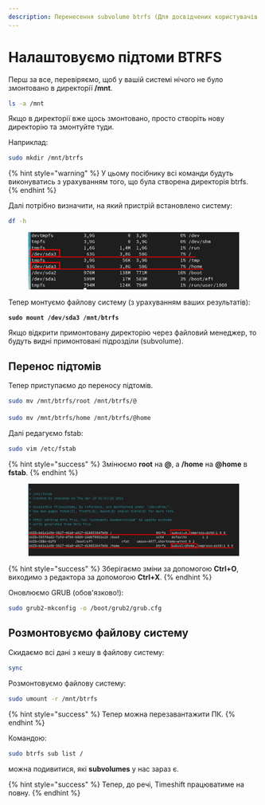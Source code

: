 ```yaml
---
description: Перенесення subvolume btrfs (Для досвідчених користувачів.)
---
```


# Налаштовуємо підтоми BTRFS

Перш за все, перевіряємо, щоб у вашій системі нічого не було змонтовано в директорії **/mnt**.

```bash
ls -a /mnt
```

Якщо в директорії вже щось змонтовано, просто створіть нову директорію та змонтуйте туди.

Наприклад:

```bash
sudo mkdir /mnt/btrfs
```

{% hint style="warning" %}
У цьому посібнику всі команди будуть виконуватись з урахуванням того, що була створена директорія btrfs.
{% endhint %}

Далі потрібно визначити, на який пристрій встановлено систему:

```bash
df -h
```

<figure><img src="../../.gitbook/assets/image (1).png" alt=""><figcaption></figcaption></figure>

Тепер монтуємо файлову систему (з урахуванням ваших результатів):

<pre class="language-bash"><code class="lang-bash"><strong>sudo mount /dev/sda3 /mnt/btrfs
</strong></code></pre>

Якщо відкрити примонтовану директорію через файловий менеджер, то будуть видні примонтовані підрозділи (subvolume).

## Перенос підтомів

Тепер приступаємо до переносу підтомів.

```bash
sudo mv /mnt/btrfs/root /mnt/btrfs/@

sudo mv /mnt/btrfs/home /mnt/btrfs/@home
```

Далі редагуємо fstab:

```bash
sudo vim /etc/fstab
```

{% hint style="success" %}
Змінюємо **root** на **@**, а **/home** на **@home** в **fstab**.
{% endhint %}

<figure><img src="../../.gitbook/assets/image (2).png" alt=""><figcaption></figcaption></figure>

{% hint style="success" %}
Зберігаємо зміни за допомогою **Ctrl+O**, виходимо з редактора за допомогою **Ctrl+X**.
{% endhint %}

Оновлюємо GRUB (обов'язково!):

```bash
sudo grub2-mkconfig -o /boot/grub2/grub.cfg
```

## Розмонтовуємо файлову систему

Скидаємо всі дані з кешу в файлову систему:

```bash
sync
```

Розмонтовуємо файлову систему:

```bash
sudo umount -r /mnt/btrfs
```

{% hint style="success" %}
&#x20;Тепер можна перезавантажити ПК.
{% endhint %}

Командою:

```bash
sudo btrfs sub list /
```

можна подивитися, які **subvolumes** у нас зараз є.

{% hint style="success" %}
Тепер, до речі, Timeshift працюватиме на повну.
{% endhint %}

